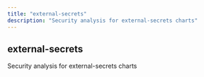 ```yaml
---
title: "external-secrets"
description: "Security analysis for external-secrets charts"
---
```


## external-secrets

Security analysis for external-secrets charts
